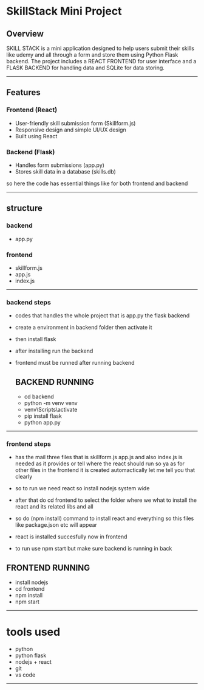 # SkillStack Mini Project

## Overview
SKILL STACK  is a mini application designed to help users submit their skills like udemy  and all through a form and store them using  Python Flask backend. 
The project includes a REACT FRONTEND for user interface and a FLASK BACKEND for handling data and SQLite for data storing.

---------------------------------------------------------------------------------------

## Features

### Frontend (React) 
  - User-friendly skill submission form (Skillform.js)  
  - Responsive design  and simple UI/UX design
  - Built using  React  

### Backend (Flask) 
  - Handles form submissions (app.py)  
  - Stores skill data in a database (skills.db)  
      

so here the code has essential things like for both frontend and backend

----------------------------------------------------------------------------------

## structure
### backend
- app.py

### frontend
- skillform.js
- app.js
- index.js

---------------------------------------------------------------------------------------

### backend steps 
- codes that handles the whole project that is app.py the flask backend
- create a environment in backend folder then activate it
- then install flask 
- after installing run the backend
- frontend must be runned after running backend

  ## BACKEND RUNNING
  - cd backend
  - python -m venv venv
  - venv\Scripts\activate
  - pip install flask
  - python app.py

-----------------------------------------------------------------------------------

### frontend steps
- has the mail three files that is skillform.js app.js and also index.js is needed as it provides or tell where the react should run so ya
as for other files in the frontend it is created automactically let me tell you that clearly

- so to run we need react so install nodejs system wide
- after that do cd frontend to select the folder where we what to install the react and its related libs and all
- so do (npm install) command to install react and everything so this  files like package.json etc will appear
- react is installed succesfully now in frontend
- to run use npm start but make sure backend is running in back
## FRONTEND RUNNING
- install nodejs
- cd frontend
- npm install
- npm start

--------------------------------------------------------------------------------------
# tools used
- python
- python flask
- nodejs + react
- git
- vs code
- ------------------------------------------------------------
